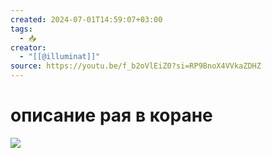 ```yaml
---
created: 2024-07-01T14:59:07+03:00
tags:
  - 📥
creator:
  - "[[@illuminat]]"
source: https://youtu.be/f_b2oVlEiZ0?si=RP9BnoX4VVkaZDHZ
---
```


# описание рая в коране

![](https://youtu.be/f_b2oVlEiZ0?si=RP9BnoX4VVkaZDHZ)